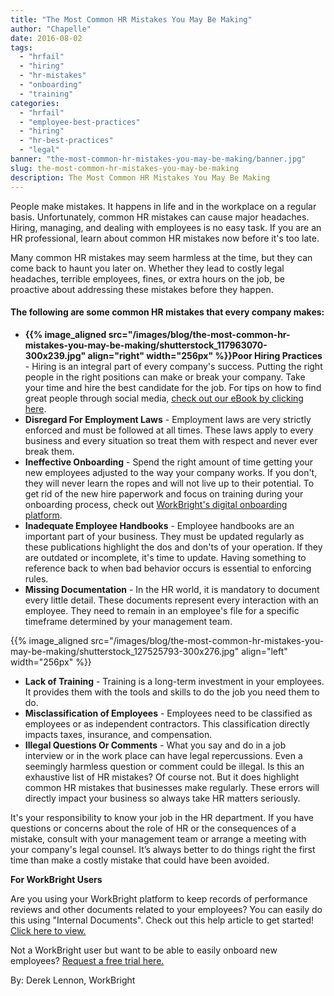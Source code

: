 ```yaml
---
title: "The Most Common HR Mistakes You May Be Making"
author: "Chapelle"
date: 2016-08-02
tags:
  - "hrfail"
  - "hiring"
  - "hr-mistakes"
  - "onboarding"
  - "training"
categories:
  - "hrfail"
  - "employee-best-practices"
  - "hiring"
  - "hr-best-practices"
  - "legal"
banner: "the-most-common-hr-mistakes-you-may-be-making/banner.jpg"
slug: the-most-common-hr-mistakes-you-may-be-making
description: The Most Common HR Mistakes You May Be Making
---
```

People make mistakes. It happens in life and in the workplace on a regular basis. Unfortunately, common HR mistakes can cause major headaches. Hiring, managing, and dealing with employees is no easy task. If you are an HR professional, learn about common HR mistakes now before it's too late.  
  
Many common HR mistakes may seem harmless at the time, but they can come back to haunt you later on. Whether they lead to costly legal headaches, terrible employees, fines, or extra hours on the job, be proactive about addressing these mistakes before they happen.

#### The following are some common HR mistakes that every company makes:

- **{{% image_aligned src="/images/blog/the-most-common-hr-mistakes-you-may-be-making/shutterstock_117963070-300x239.jpg" align="right" width="256px" %}}Poor Hiring Practices** - Hiring is an integral part of every company's success. Putting the right people in the right positions can make or break your company. Take your time and hire the best candidate for the job. For tips on how to find great people through social media, [check out our eBook by clicking here](https://workbright.com/socialrecruiting/).
- **Disregard For Employment Laws** - Employment laws are very strictly enforced and must be followed at all times. These laws apply to every business and every situation so treat them with respect and never ever break them.
- **Ineffective Onboarding** - Spend the right amount of time getting your new employees adjusted to the way your company works. If you don't, they will never learn the ropes and will not live up to their potential. To get rid of the new hire paperwork and focus on training during your onboarding process, check out [WorkBright's digital onboarding platform](https://workbright.com/request-a-demo-thank-you/).
- **Inadequate Employee Handbooks** - Employee handbooks are an important part of your business. They must be updated regularly as these publications highlight the dos and don'ts of your operation. If they are outdated or incomplete, it's time to update. Having something to reference back to when bad behavior occurs is essential to enforcing rules.
- **Missing Documentation** - In the HR world, it is mandatory to document every little detail. These documents represent every interaction with an employee. They need to remain in an employee's file for a specific timeframe determined by your management team.

{{% image_aligned src="/images/blog/the-most-common-hr-mistakes-you-may-be-making/shutterstock_127525793-300x276.jpg" align="left" width="256px" %}}

- **Lack of Training** - Training is a long-term investment in your employees. It provides them with the tools and skills to do the job you need them to do.
- **Misclassification of Employees** - Employees need to be classified as employees or as independent contractors. This classification directly impacts taxes, insurance, and compensation.
- **Illegal Questions Or Comments** - What you say and do in a job interview or in the work place can have legal repercussions. Even a seemingly harmless question or comment could be illegal.
Is this an exhaustive list of HR mistakes? Of course not. But it does highlight common HR mistakes that businesses make regularly. These errors will directly impact your business so always take HR matters seriously.  
  
It's your responsibility to know your job in the HR department. If you have questions or concerns about the role of HR or the consequences of a mistake, consult with your management team or arrange a meeting with your company's legal counsel. It’s always better to do things right the first time than make a costly mistake that could have been avoided.  
  
**For WorkBright Users**  
  
Are you using your WorkBright platform to keep records of performance reviews and other documents related to your employees? You can easily do this using "Internal Documents". Check out this help article to get started! [Click here to view.](https://workbright.desk.com/customer/en/portal/articles/2433336-how-to-upload-or-import-a-pdf-scan-or-other-document-into-a-personnel-file)  
  
Not a WorkBright user but want to be able to easily onboard new employees? [Request a free trial here.](https://workbright.com/benefits-features/)  
  
By: Derek Lennon, WorkBright  
  
  
  


  
  


  
  



